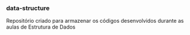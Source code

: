 ### data-structure

Repositório criado para armazenar os códigos desenvolvidos durante as aulas de Estrutura de Dados
